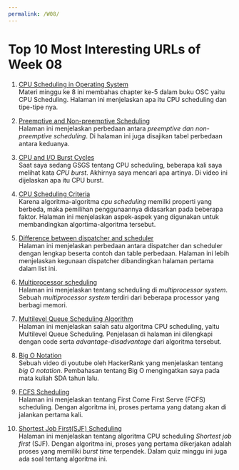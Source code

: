 ```yaml
---
permalink: /W08/
---
```

# Top 10 Most Interesting URLs of Week 08

1. [CPU Scheduling in Operating System](https://www.studytonight.com/operating-system/cpu-scheduling)<br>
Materi minggu ke 8 ini membahas chapter ke-5 dalam buku OSC yaitu CPU Scheduling. Halaman ini menjelaskan apa itu CPU scheduling dan tipe-tipe nya.

2. [Preemptive and Non-preemptive Scheduling](https://www.tutorialspoint.com/preemptive-and-non-preemptive-scheduling)<br>
Halaman ini menjelaskan perbedaan antara *preemptive dan non-preemptive scheduling*. Di halaman ini juga disajikan tabel perbedaan antara keduanya.

3. [CPU and I/O Burst Cycles](https://www.youtube.com/watch?v=pVzb3TUcDLo)<br>
Saat saya sedang GSGS tentang CPU scheduling, beberapa kali saya melihat kata *CPU burst*. Akhirnya saya mencari apa artinya. Di video ini dijelaskan apa itu CPU burst.

4. [CPU Scheduling Criteria](https://www.geeksforgeeks.org/cpu-scheduling-criteria/)<br>
Karena algoritma-algoritma *cpu scheduling* memilki properti yang berbeda, maka pemilihan penggunaannya didasarkan pada beberapa faktor. Halaman ini menjelaskan aspek-aspek yang digunakan untuk membandingkan algortima-algoritma tersebut.

5. [Difference between dispatcher and scheduler](https://www.geeksforgeeks.org/difference-between-dispatcher-and-scheduler/)<br>
Halaman ini menjelaskan perbedaan antara dispatcher dan scheduler dengan lengkap beserta contoh dan table perbedaan. Halaman ini lebih menjelaskan kegunaan dispatcher dibandingkan halaman pertama dalam list ini.

6. [Multiprocessor scheduling](https://www.includehelp.com/operating-systems/multiprocessor-scheduling-in-operating-system.aspx)<br>
Halaman ini menjelaskan tentang scheduling di *multiprocessor system*. Sebuah *multiprocessor system* terdiri dari beberapa processor yang berbagi memori. 

7. [Multilevel Queue Scheduling Algorithm](https://www.studytonight.com/operating-system/multilevel-queue-scheduling)<br>
Halaman ini menjelaskan salah satu algoritma CPU scheduling, yaitu Multilevel Queue Scheduling. Penjelasan di halaman ini dilengkapi dengan code serta *advantage-disadvantage* dari algoritma tersebut.

8. [Big O Notation](https://www.youtube.com/watch?v=v4cd1O4zkGw)<br>
Sebuah video di youtube oleh HackerRank yang menjelaskan tentang *big O notation*. Pembahasan tentang Big O mengingatkan saya pada mata kuliah SDA tahun lalu.

9. [FCFS Scheduling](https://www.studytonight.com/operating-system/first-come-first-serve)<br>
Halaman ini menjelaskan tentang First Come First Serve (FCFS) scheduling. Dengan algoritma ini, proses pertama yang datang akan di jalankan pertama kali.

10. [Shortest Job First(SJF) Scheduling](https://www.studytonight.com/operating-system/shortest-job-first)<br>
Halaman ini menjelaskan tentang algoritma CPU scheduling *Shortest job first* (SJF). Dengan algoritma ini, proses yang pertama dikerjakan adalah proses yang memiliki *burst time* terpendek. Dalam quiz minggu ini juga ada soal tentang algoritma ini.

